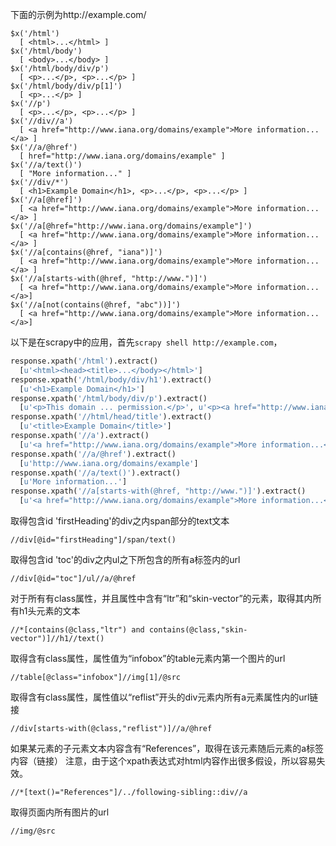 下面的示例为http://example.com/
```
$x('/html')
  [ <html>...</html> ]
$x('/html/body')
  [ <body>...</body> ]
$x('/html/body/div/p')
  [ <p>...</p>, <p>...</p> ]
$x('/html/body/div/p[1]')
  [ <p>...</p> ]
$x('//p')
  [ <p>...</p>, <p>...</p> ]
$x('//div//a')
  [ <a href="http://www.iana.org/domains/example">More information...</a> ]
$x('//a/@href')
  [ href="http://www.iana.org/domains/example" ]
$x('//a/text()')
  [ "More information..." ]
$x('//div/*')
  [ <h1>Example Domain</h1>, <p>...</p>, <p>...</p> ]
$x('//a[@href]')
  [ <a href="http://www.iana.org/domains/example">More information...</a> ]
$x('//a[@href="http://www.iana.org/domains/example"]')
  [ <a href="http://www.iana.org/domains/example">More information...</a> ]
$x('//a[contains(@href, "iana")]')
  [ <a href="http://www.iana.org/domains/example">More information...</a> ]
$x('//a[starts-with(@href, "http://www.")]')
  [ <a href="http://www.iana.org/domains/example">More information...</a>]
$x('//a[not(contains(@href, "abc"))]')
  [ <a href="http://www.iana.org/domains/example">More information...</a>]
```
以下是在scrapy中的应用，首先`scrapy shell http://example.com`，
```python
response.xpath('/html').extract()
  [u'<html><head><title>...</body></html>']
response.xpath('/html/body/div/h1').extract()
  [u'<h1>Example Domain</h1>']
response.xpath('/html/body/div/p').extract()
  [u'<p>This domain ... permission.</p>', u'<p><a href="http://www.iana.org/domains/example">More information...</a></p>']
response.xpath('//html/head/title').extract()
  [u'<title>Example Domain</title>']
response.xpath('//a').extract()
  [u'<a href="http://www.iana.org/domains/example">More information...</a>']
response.xpath('//a/@href').extract()
  [u'http://www.iana.org/domains/example']
response.xpath('//a/text()').extract()
  [u'More information...']
response.xpath('//a[starts-with(@href, "http://www.")]').extract()
  [u'<a href="http://www.iana.org/domains/example">More information...</a>']
```
取得包含id 'firstHeading'的div之内span部分的text文本
```
//div[@id="firstHeading"]/span/text()
```
取得包含id 'toc'的div之内ul之下所包含的所有a标签内的url
```
//div[@id="toc"]/ul//a/@href
```
对于所有有class属性，并且属性中含有“ltr”和“skin-vector”的元素，取得其内所有h1头元素的文本
```
//*[contains(@class,"ltr") and contains(@class,"skin-vector")]//h1//text()
```
取得含有class属性，属性值为“infobox”的table元素内第一个图片的url
```
//table[@class="infobox"]//img[1]/@src
```
取得含有class属性，属性值以“reflist”开头的div元素内所有a元素属性内的url链接
```
//div[starts-with(@class,"reflist")]//a/@href
```
如果某元素的子元素文本内容含有“References”，取得在该元素随后元素的a标签内容（链接）
注意，由于这个xpath表达式对html内容作出很多假设，所以容易失效。
```
//*[text()="References"]/../following-sibling::div//a
```
取得页面内所有图片的url
```
//img/@src
```
